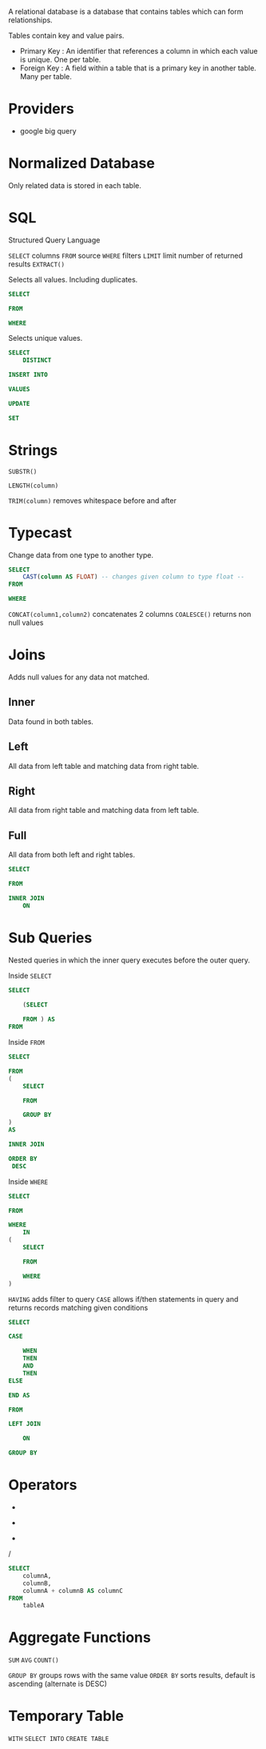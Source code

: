 A relational database is a database that contains tables which can form relationships.

Tables contain key and value pairs.

- Primary Key : An identifier that references a column in which each value is unique. 
	One per table.
- Foreign Key :  A field within a table that is a primary key in another table.
	Many per table.

# Providers

- google big query

# Normalized Database

Only related data is stored in each table.

# SQL

Structured Query Language

`SELECT` columns
`FROM` source
`WHERE` filters
`LIMIT` limit number of returned results
`EXTRACT()` 

Selects all values. Including duplicates.
```sql
SELECT

FROM

WHERE
```


Selects unique values.
```sql
SELECT
	DISTINCT
```

```sql
INSERT INTO

VALUES
```

```sql
UPDATE

SET
```


# Strings

`SUBSTR()` 

`LENGTH(column)` 

`TRIM(column)` removes whitespace before and after


# Typecast

Change data from one type to another type.

```sql
SELECT
	CAST(column AS FLOAT) -- changes given column to type float --
FROM

WHERE
```

`CONCAT(column1,column2)` concatenates 2 columns
`COALESCE()` returns non null values

# Joins

Adds null values for any data not matched.
## Inner

Data found in both tables.
## Left

All data from left table and matching data from right table.

## Right

All data from right table and matching data from left table.

## Full

All data from both left and right tables.

```sql
SELECT

FROM

INNER JOIN
	ON
```

# Sub Queries

Nested queries in which the inner query executes before the outer query.

Inside `SELECT`

```sql
SELECT

	(SELECT
	
	FROM ) AS
FROM
```

Inside `FROM`

```sql
SELECT

FROM
(
	SELECT

	FROM

	GROUP BY
)
AS

INNER JOIN

ORDER BY
 DESC
```

Inside `WHERE`

```sql
SELECT

FROM

WHERE
	IN
(
	SELECT

	FROM

	WHERE
)
```


`HAVING` adds filter to query
`CASE` allows if/then statements in query and returns records matching given conditions

```sql
SELECT

CASE

	WHEN
	THEN
	AND
	THEN
ELSE

END AS

FROM

LEFT JOIN

	ON

GROUP BY
```

# Operators

+
-
*
/

```sql
SELECT
	columnA,
	columnB,
	columnA + columnB AS columnC
FROM
	tableA
```

# Aggregate Functions

`SUM` 
`AVG` 
`COUNT()` 

`GROUP BY` groups rows with the same value
`ORDER BY` sorts results, default is ascending (alternate is DESC)

# Temporary Table

`WITH` 
`SELECT INTO` 
`CREATE TABLE` 

